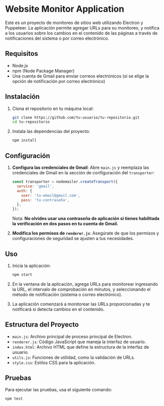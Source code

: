 # Website Monitor Application

Este es un proyecto de monitoreo de sitios web utilizando Electron y Puppeteer. La aplicación permite agregar URLs para su monitoreo, y notifica a los usuarios sobre los cambios en el contenido de las páginas a través de notificaciones del sistema o por correo electrónico.

## Requisitos

- Node.js
- npm (Node Package Manager)
- Una cuenta de Gmail para enviar correos electrónicos (si se elige la opción de notificación por correo electrónico)

## Instalación

1. Clona el repositorio en tu máquina local:

    ```bash
    git clone https://github.com/tu-usuario/tu-repositorio.git
    cd tu-repositorio
    ```

2. Instala las dependencias del proyecto:

    ```bash
    npm install
    ```

## Configuración

1. **Configura las credenciales de Gmail**: Abre `main.js` y reemplaza las credenciales de Gmail en la sección de configuración del `transporter`:

    ```js
    const transporter = nodemailer.createTransport({
      service: 'gmail',
      auth: {
        user: 'tu-email@gmail.com',
        pass: 'tu-contraseña',
      },
    });
    ```

    Nota: **No olvides usar una contraseña de aplicación si tienes habilitada la verificación en dos pasos en tu cuenta de Gmail.**

2. **Modifica los permisos de `renderer.js`**: Asegúrate de que los permisos y configuraciones de seguridad se ajusten a tus necesidades.

## Uso

1. Inicia la aplicación:

    ```bash
    npm start
    ```

2. En la ventana de la aplicación, agrega URLs para monitorear ingresando la URL, el intervalo de comprobación en minutos, y seleccionando el método de notificación (sistema o correo electrónico).

3. La aplicación comenzará a monitorear las URLs proporcionadas y te notificará si detecta cambios en el contenido.

## Estructura del Proyecto

- `main.js`: Archivo principal de proceso principal de Electron.
- `renderer.js`: Código JavaScript que maneja la interfaz de usuario.
- `index.html`: Archivo HTML que define la estructura de la interfaz de usuario.
- `utils.js`: Funciones de utilidad, como la validación de URLs.
- `style.css`: Estilos CSS para la aplicación.

## Pruebas

Para ejecutar las pruebas, usa el siguiente comando:

```bash
npm test